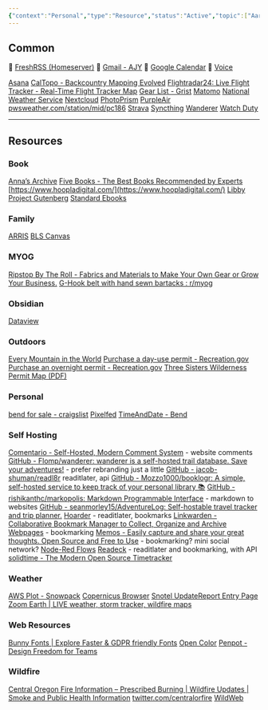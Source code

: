 ```yaml
---
{"context":"Personal","type":"Resource","status":"Active","topic":["Aaron"],"dateCreated":"2024-02-15","cssclasses":null,"dg-publish":true,"permalink":"/bookmarks/","dgPassFrontmatter":true}
---
```



## Common

📌 [FreshRSS (Homeserver)](https://hs.ajy.co/reader/i/)
📌 [Gmail - AJY](https://mail.google.com/mail/u/1/)
📌 [Google Calendar](https://calendar.google.com/calendar/u/0/r?pli=1)
📌 [Voice](https://voice.google.com/u/0/messages)

[Asana](https://app.asana.com/)
[CalTopo - Backcountry Mapping Evolved](https://caltopo.com/map.html)
[Flightradar24: Live Flight Tracker - Real-Time Flight Tracker Map](https://www.flightradar24.com/44.04,-121.59/11)
[Gear List - Grist](https://docs.getgrist.com/7Q4c8BfaPihH/Gear-List/p/1)
[Matomo](https://hs.ajy.co/matomo/)
[National Weather Service](https://forecast.weather.gov/MapClick.php?lat=44.03489688686292&lon=-121.5152907371521)
[Nextcloud](https://hs.ajy.co/nextcloud/index.php/apps/dashboard/)
[PhotoPrism](https://photoprism.ajy.co/)
[PurpleAir](https://map.purpleair.com/1/i/lt/mAQI/a0/p604800/cC5#10.5/44.0353/-121.4749)
[pwsweather.com/station/mid/pc186](https://www.pwsweather.com/station/mid/pc186)
[Strava](https://www.strava.com/dashboard)
[Syncthing](http://localhost:8384/)
[Wanderer](https://trails.ajy.co/)
[Watch Duty](https://app.watchduty.org/)

---

## Resources

### Book

[Anna’s Archive](https://annas-archive.org/search?lang=en&content=&ext=epub&sort=&q=)
[Five Books - The Best Books Recommended by Experts](https://fivebooks.com/)
[https://www.hoopladigital.com/](https://www.hoopladigital.com/)
[Libby](https://libbyapp.com/shelf)
[Project Gutenberg](https://www.gutenberg.org/)
[Standard Ebooks](https://standardebooks.org/)

### Family

[ARRIS](http://192.168.0.1/login.php)
[BLS Canvas](https://bls.instructure.com/)

### MYOG

[Ripstop By The Roll - Fabrics and Materials to Make Your Own Gear or Grow Your Business.](https://ripstopbytheroll.com/)
[G-Hook belt with hand sewn bartacks : r/myog](https://www.reddit.com/r/myog/comments/1fbil1m/ghook_belt_with_hand_sewn_bartacks/)

### Obsidian

[Dataview](https://blacksmithgu.github.io/obsidian-dataview/)

### Outdoors

[Every Mountain in the World](http://everymountainintheworld.com/)
[Purchase a day-use permit - Recreation.gov](https://www.recreation.gov/ticket/facility/300009)
[Purchase an overnight permit - Recreation.gov](https://www.recreation.gov/permits/4675311)
[Three Sisters Wilderness Permit Map (PDF)](https://www.fs.usda.gov/Internet/FSE_DOCUMENTS/fseprd899716.pdf)

### Personal

[bend for sale - craigslist](https://bend.craigslist.org/search/sss?excats=20-24-24-1-50-1-2-2-21-1-14-1-2-1-4-4-10-8-1-1-1-1-1-1-1-1-3-1-1-1-4-1)
[Pixelfed](https://pixelfed.social/i/web)
[TimeAndDate - Bend](https://www.timeanddate.com/worldclock/usa/bend)

### Self Hosting

[Comentario - Self-Hosted, Modern Comment System](https://noted.lol/comentario/) - website comments
[GitHub - Flomp/wanderer: wanderer is a self-hosted trail database. Save your adventures!](https://github.com/Flomp/wanderer) - prefer rebranding just a little
[GitHub - jacob-shuman/readl8r](https://github.com/jacob-shuman/readl8r) readitlater, api
[GitHub - Mozzo1000/booklogr: A simple, self-hosted service to keep track of your personal library 📚](https://github.com/Mozzo1000/booklogr)
[GitHub - rishikanthc/markopolis: Markdown Programmable Interface](https://github.com/rishikanthc/markopolis) - markdown to websites
[GitHub - seanmorley15/AdventureLog: Self-hostable travel tracker and trip planner.](https://github.com/seanmorley15/AdventureLog)
[Hoarder](https://hoarder.app/) - readitlater, bookmarks
[Linkwarden - Collaborative Bookmark Manager to Collect, Organize and Archive Webpages](https://noted.lol/linkwarden/) - bookmarking
[Memos - Easily capture and share your great thoughts. Open Source and Free to Use](https://www.usememos.com/) - bookmarking? mini social network?
[Node-Red Flows](https://flows.nodered.org/)
[Readeck](https://readeck.org/en/) - readitlater and bookmarking, with API
[solidtime - The Modern Open Source Timetracker](https://www.solidtime.io/)

### Weather

[AWS Plot - Snowpack](https://nwcc-apps.sc.egov.usda.gov/awdb/basin-plots/POR/WTEQ/assocHUCor3/state_of_oregon.html)
[Copernicus Browser](https://browser.dataspace.copernicus.eu/?zoom=11&lat=44.03604&lng=-121.48164&dateMode=MOSAIC)
[Snotel UpdateReport Entry Page](https://wcc.sc.egov.usda.gov/reports/SelectUpdateReport.html)
[Zoom Earth | LIVE weather, storm tracker, wildfire maps](https://zoom.earth/#view=44.08493,-121.39793,9z/map=live/overlays=heat,fires,wind,radar:off)

### Web Resources

[Bunny Fonts | Explore Faster & GDPR friendly Fonts](https://fonts.bunny.net/)
[Open Color](https://yeun.github.io/open-color/)
[Penpot - Design Freedom for Teams](https://design.penpot.app/#/dashboard/team/c0ee57fd-603e-804a-8004-cd3fb46399fb/projects)

### Wildfire

[Central Oregon Fire Information – Prescribed Burning | Wildfire Updates | Smoke and Public Health Information](https://www.centraloregonfire.org/)
[twitter.com/centralorfire](https://twitter.com/centralorfire)
[WildWeb](https://www.wildwebe.net/?dc_name=ORCOC)

<script src="https://code.jquery.com/jquery-3.7.1.slim.min.js" integrity="sha256-kmHvs0B+OpCW5GVHUNjv9rOmY0IvSIRcf7zGUDTDQM8=" crossorigin="anonymous"></script>
<script>
jQuery(document).ready(function($) {
$("a[href^='http']").each(function() { $(this).css({ background: "url(https://www.google.com/s2/favicons?domain=" + this.hostname + ") left center no-repeat", "padding-left": "24px" }); }); });
</script>
